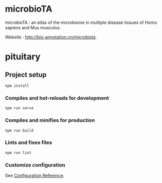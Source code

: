 # microbioTA
microbioTA : an atlas of the microbiome in multiple disease tissues of Homo sapiens and Mus musculus. 

Website : http://bio-annotation.cn/microbiota .

# pituitary

## Project setup
```
npm install
```

### Compiles and hot-reloads for development
```
npm run serve
```

### Compiles and minifies for production
```
npm run build
```

### Lints and fixes files
```
npm run lint
```

### Customize configuration
See [Configuration Reference](https://cli.vuejs.org/config/).
